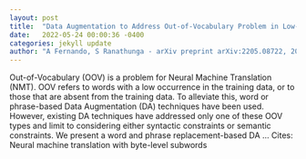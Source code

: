 ```yaml
---
layout: post
title:  "Data Augmentation to Address Out-of-Vocabulary Problem in Low-Resource Sinhala-English Neural Machine Translation"
date:   2022-05-24 00:00:36 -0400
categories: jekyll update
author: "A Fernando, S Ranathunga - arXiv preprint arXiv:2205.08722, 2022"
---
```

Out-of-Vocabulary (OOV) is a problem for Neural Machine Translation (NMT). OOV refers to words with a low occurrence in the training data, or to those that are absent from the training data. To alleviate this, word or phrase-based Data Augmentation (DA) techniques have been used. However, existing DA techniques have addressed only one of these OOV types and limit to considering either syntactic constraints or semantic constraints. We present a word and phrase replacement-based DA … Cites: ‪Neural machine translation with byte-level subwords‬